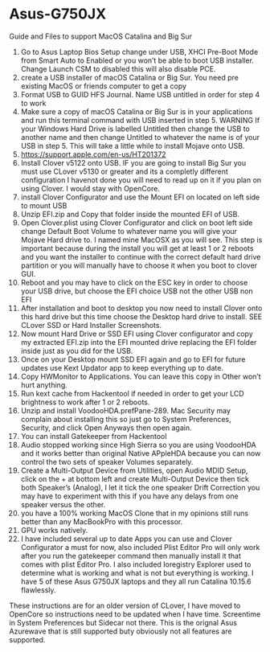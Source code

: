 # Asus-G750JX
Guide and Files to support MacOS Catalina and Big Sur
1) Go to Asus Laptop Bios Setup change under USB, XHCI Pre-Boot Mode from Smart Auto to Enabled or you won’t be able to boot USB installer. Change Launch CSM to disabled this will also disable PCE.
2) create a USB installer of macOS Catalina or Big Sur.   You need pre existing MacOS or friends computer to get a copy
3) Format USB to GUID HFS Journal.   Name USB untitled in order for step 4 to work
4) Make sure a copy of macOS Catalina or Big Sur is in your applications and run this terminal command with USB inserted in step 5.  WARNING If your Windows Hard Drive is labelled Untitled then change the USB to another name and then change Untitled to whatever the name is of your USB in step 5.  This will take a little while to install Mojave onto USB.
5) https://support.apple.com/en-us/HT201372
6) Install Clover v5122 onto USB. IF you are going to install Big Sur you must use CLover v5130 or greater and its a completly different configuration I havenot done you will need to read up on it if you plan on using Clover.  I would stay with OpenCore.
7) install Clover Configurator and use the Mount EFI on located on left side to mount USB
8) Unzip EFI.zip and Copy that folder inside the mounted EFI of USB.
9) Open Clover.plist using Clover Configurator and click on boot left side change Default Boot Volume to whatever name you will give your Mojave Hard drive to.  I named mine MacOSX as you will see.  This step is important because during the install you will get at least 1 or 2 reboots and you want the installer to continue with the correct default hard drive partition or you will manually have to choose it when you boot to clover GUI.
10) Reboot and you may have to click on the ESC key in order to choose your USB drive, but choose the EFI choice USB not the other USB non EFI
11) After installation and boot to desktop you now need to install Clover onto this hard drive but this time choose the Desktop hard drive to install.  SEE CLover SSD or Hard Installer Screenshots.
12) Now mount Hard Drive or SSD EFI using Clover configurator and copy my extracted EFI.zip into the EFI mounted drive replacing the EFI folder inside just as you did for the USB.
13) Once on your Desktop mount SSD EFI again and go to EFI for future updates use Kext Updator app to keep everything up to date.
14) Copy HWMonitor to Applications.  You can leave this copy in Other won’t hurt anything.
15) Run kext cache from Hackentool if needed in order to get your LCD brightness to work after 1 or 2 reboots.
16) Unzip and install VoodooHDA.prefPane-289.  Mac Security may complain about installing this so just go to System Preferences, Security, and click Open Anyways then open again.
17) You can install Gatekeeper from Hackentool
18) Audio stopped working since High Sierra so you are using VoodooHDA and it works better than original Native APpleHDA because you can now control the two sets of speaker Volumes separately.
19) Create a Multi-Output Device from Utilities, open Audio MDID Setup, click on the + at bottom left and create Multi-Output Device then tick both Speaker’s (Analog), I let it tick the one speaker Drift Correction you may have to experiment with this if you have any delays from one speaker versus the other.
20) you have a 100% working MacOS Clone that in my opinions still runs better than any MacBookPro with this processor.
21) GPU works natively.
22) I have included several up to date Apps you can use and Clover Configurator a must for now, also included Plist Editor Pro will only work after you run the gatekeeper command then manually install it that comes with plist Editor Pro.  I also included Ioregistry Explorer used to determine what is working and what is not but everything is working.  I have 5 of these Asus G750JX laptops and they all run Catalina 10.15.6 flawlessly.

These instructions are for an older version of CLover, I have moved to OpenCore so instructions need to be updated when I have time.
Screentime in System Preferences but Sidecar not there.  This is the orignal Asus Azurewave that is still supported buty obviously not all features are supported.
